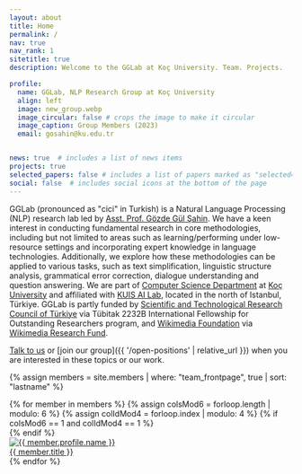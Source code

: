 ```yaml
---
layout: about
title: Home
permalink: /
nav: true
nav_rank: 1
sitetitle: true
description: Welcome to the GGLab at Koç University. Team. Projects.

profile:
  name: GGLab, NLP Research Group at Koç University
  align: left
  image: new_group.webp
  image_circular: false # crops the image to make it circular
  image_caption: Group Members (2023)
  email: gosahin@ku.edu.tr


news: true  # includes a list of news items
projects: true
selected_papers: false # includes a list of papers marked as "selected={true}"
social: false  # includes social icons at the bottom of the page
---
```



GGLab (pronounced as "cici" in Turkish) is a Natural Language Processing (NLP) research lab led by [Asst. Prof. Gözde Gül Şahin](https://gozdesahin.github.io/). We have a keen interest in conducting fundamental research in core methodologies, including but not limited to areas such as learning/performing under low-resource settings and incorporating expert knowledge in language technologies. Additionally, we explore how these methodologies can be applied to various tasks, such as text simplification, linguistic structure analysis, grammatical error correction, dialogue understanding and question answering. We are part of [Computer Science Department](https://cs.ku.edu.tr/) at [Koç University](https://www.ku.edu.tr/) and affiliated with [KUIS AI Lab](https://ai.ku.edu.tr/), located in the north of Istanbul, Türkiye. GGLab is partly funded by [Scientific and Technological Research Council of Türkiye](https://www.tubitak.gov.tr/) via Tübitak 2232B International Fellowship for Outstanding Researchers program, and [Wikimedia Foundation](https://wikimediafoundation.org/) via [Wikimedia Research Fund](https://meta.wikimedia.org/wiki/Grants:Programs/Wikimedia_Research_%26_Technology_Fund/Wikimedia_Research_Fund).   

[Talk to us](mailto:gosahin@ku.edu.tr) or
[join our group]({{ '/open-positions' | relative_url }})
when you are interested in these topics or our work.

{% assign members = site.members | where: "team_frontpage", true | sort: "lastname" %}
<div class="d-flex flex-wrap align-content-stretch justify-content-center m-n2 pt-5 no-gutters">
    {% for member in members %}
        {% assign colsMod6 = forloop.length | modulo: 6 %}
        {% assign colIdMod4 = forloop.index | modulo: 4 %}
        {% if colsMod6 == 1 and colIdMod4 == 1 %}<div class="col-md-2 w-100"></div>{% endif %}
        <div class="col-6 col-sm-3 col-md-2 mb-3">
            <a href="{{ member.url | relative_url }}" class="no-decoration">
                <div class="card hoverable h-100 m-2">
                    <img src="{{ '/assets/img/' | append: member.profile.image | relative_url }}" class="card-img-top" alt="{{ member.profile.name }}" />
                    <div class="card-body p-2">
                        <div class="card-title m-0">{{ member.title }}</div>
                    </div>
                </div>
            </a>
        </div>
    {% endfor %}
</div>


